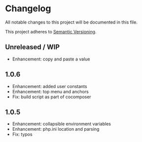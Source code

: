 # Changelog #

All notable changes to this project will be documented in this file.

This project adheres to [Semantic Versioning](http://semver.org/). 

## Unreleased / WIP ##
* Enhancement: copy and paste a value

## 1.0.6 ##
* Enhancement: added user constants
* Enhancement: top menu and anchors
* Fix: build script as part of cocomposer

## 1.0.5 ##
* Enhancement: collapsible environment variables
* Enhancement: php.ini location and parsing
* Fix: typos
